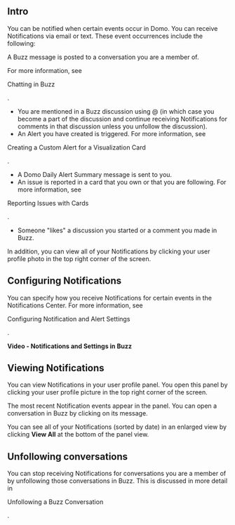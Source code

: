 

Intro
-------

You can be notified when certain events occur in Domo. You can receive Notifications via email or text. These event occurrences include the following:

 A Buzz message is posted to a conversation you are a member of.


 For more information, see

Chatting in Buzz

.
* You are mentioned in a Buzz discussion using @ (in which case you become a part of the discussion and continue receiving Notifications for comments in that discussion unless you unfollow the discussion).
* An Alert you have created is triggered. For more information, see

Creating a Custom Alert for a Visualization Card

.
* A Domo Daily Alert Summary message is sent to you.
* An issue is reported in a card that you own or that you are following. For more information, see

Reporting Issues with Cards

.
* Someone "likes" a discussion you started or a comment you made in Buzz.

In addition, you can view all of your Notifications by clicking your user profile photo in the top right corner of the screen.


 Configuring Notifications
---------------------------

You can specify how you receive Notifications for certain events in the Notifications Center. For more information, see

Configuring Notification and Alert Settings

.


**Video - Notifications and Settings in Buzz**


 Viewing Notifications
-----------------------

You can view Notifications in your user profile panel. You open this panel by clicking your user profile picture in the top right corner of the screen.

The most recent Notification events appear in the panel. You can open a conversation in Buzz by clicking on its message.

You can see all of your Notifications (sorted by date) in an enlarged view by clicking
 **View All**
 at the bottom of the panel view.

Unfollowing conversations
---------------------------

You can stop receiving Notifications for conversations you are a member of by unfollowing those conversations in Buzz. This is discussed in more detail in

Unfollowing a Buzz Conversation

.

